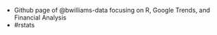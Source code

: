 - Github page of @bwilliams-data focusing on R, Google Trends, and Financial Analysis
- #rstats


<!---
bwilliams-data/bwilliams-data is a ✨ special ✨ repository because its `README.md` (this file) appears on your GitHub profile.
You can click the Preview link to take a look at your changes.
--->

